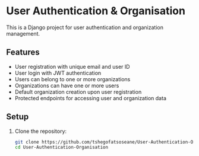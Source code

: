 # User Authentication & Organisation

This is a Django project for user authentication and organization management.

## Features

- User registration with unique email and user ID
- User login with JWT authentication
- Users can belong to one or more organizations
- Organizations can have one or more users
- Default organization creation upon user registration
- Protected endpoints for accessing user and organization data

## Setup

1. Clone the repository:
   ```bash
   git clone https://github.com/tshegofatsoseane/User-Authentication-Organisation.git
   cd User-Authentication-Organisation
